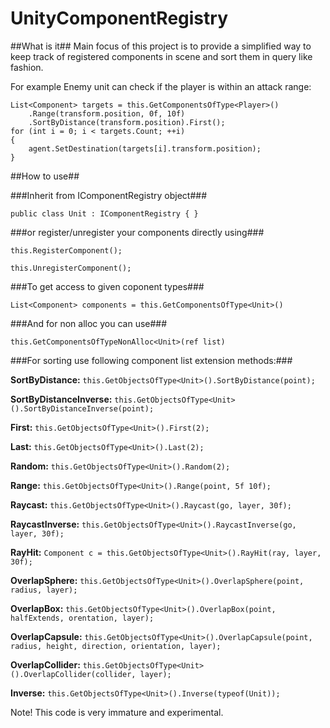 # UnityComponentRegistry #
##What is it##
Main focus of this project is to provide a simplified way to keep track of registered components in scene
and sort them in query like fashion.

For example Enemy unit can check if the player is within an attack range:

```
List<Component> targets = this.GetComponentsOfType<Player>()
    .Range(transform.position, 0f, 10f)
	.SortByDistance(transform.position).First();
for (int i = 0; i < targets.Count; ++i)
{
    agent.SetDestination(targets[i].transform.position);
}
```

##How to use##

###Inherit from IComponentRegistry object###

`public class Unit : IComponentRegistry
{
}`

###or register/unregister your components directly using###

`this.RegisterComponent();`

`this.UnregisterComponent();`

###To get access to given coponent types###

`List<Component> components = this.GetComponentsOfType<Unit>()`

###And for non alloc you can use###

`this.GetComponentsOfTypeNonAlloc<Unit>(ref list)`

###For sorting use following component list extension methods:###

**SortByDistance:**
`this.GetObjectsOfType<Unit>().SortByDistance(point);`

**SortByDistanceInverse:**
`this.GetObjectsOfType<Unit>().SortByDistanceInverse(point);`

**First:**
`this.GetObjectsOfType<Unit>().First(2);`

**Last:**
`this.GetObjectsOfType<Unit>().Last(2);`

**Random:**
`this.GetObjectsOfType<Unit>().Random(2);`

**Range:**
`this.GetObjectsOfType<Unit>().Range(point, 5f 10f);`

**Raycast:**
`this.GetObjectsOfType<Unit>().Raycast(go, layer, 30f);`

**RaycastInverse:**
`this.GetObjectsOfType<Unit>().RaycastInverse(go, layer, 30f);`

**RayHit:**
`Component c = this.GetObjectsOfType<Unit>().RayHit(ray, layer, 30f);`

**OverlapSphere:**
`this.GetObjectsOfType<Unit>().OverlapSphere(point, radius, layer);`

**OverlapBox:**
`this.GetObjectsOfType<Unit>().OverlapBox(point, halfExtends, orentation, layer);`

**OverlapCapsule:**
`this.GetObjectsOfType<Unit>().OverlapCapsule(point, radius, height, direction, orientation, layer);`

**OverlapCollider:**
`this.GetObjectsOfType<Unit>().OverlapCollider(collider, layer);`

**Inverse:**
`this.GetObjectsOfType<Unit>().Inverse(typeof(Unit));`

Note!
This code is very immature and experimental.
